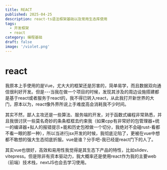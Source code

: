 ```yaml
---
title: REACT
published: 2025-04-25
description: react-ts语法框架基础以及常用生态库使用
tags:
  - 开发框架
  - react
category: 编程基础
draft: false
image: '/violet.png'
---
```


# react

我原本上手使用的是Vue，尤大大的框架还是厉害的，简单易学，而且数据双向通信很利好开发。但是---当我在做一个项目的时候，发现其涉及的周边设施搭建都是基于react或者服务于react的，我不得已转入react，从此我打开新世界的大门，原本以为，react像外界所说上手难度高会消耗我不少时间。

其实不然，鄙人主攻还是一些算法、服务端的开发，对于函数式编程非常熟悉，并且我很讨厌一些莫名奇妙的条条框框去约束我（如果cpp有非常好的包管理器+统一的编译器+拟人的报错提示+能和历史包袱做一个切分，我绝对不会碰rust-看都不看一眼的那一种），所以当进行jsx开发的时候，我彻底沦陷了，更被在vue中想都不敢想的强大生态彻底折服。vue是谁？分手吧-我已经是react门下的人了。

其实vue也很好，高效和易用性我觉得是其生态下产品的特性，比如slidev、vitepress。但是除非有资本驱动力，我大概率还是使用react作为我的主要web（前端）技术栈，nextJS也会去学习使用。

